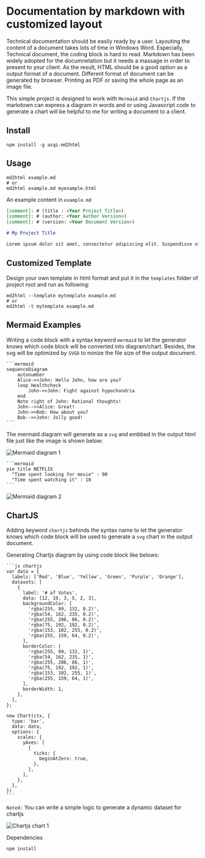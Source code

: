 # Documentation by markdown with customized layout

Technical documentation should be easily ready by a user. Layouting the content of a document takes lots of time in Windows Word. Especially, Technical document, the coding block is hard to read. Markdown has been widely adopted for the documnetation but it needs a massage in order to present to your client. As the result, HTML should be a good option as a output format of a document. Different format of document can be generated by browser. Printing as PDF or saving the whole page as an image file.

This simple project is designed to work with `Mermaid` and `Chartjs`. If the markdown can express a diagram in words and or using Javascript code to generate a chart will be helpful to me for writing a document to a client.

## Install

```shell
npm install -g asqi-md2html
```

## Usage

```shell
md2html example.md
# or
md2html example.md myexample.html
```

An example content in `example.md`

```md
[comment]: # (title : <Your Project Title>)
[comment]: # (author: <Your Author Version>)
[comment]: # (version: <Your Document Version>)

# My Project Title

Lorem ipsum dolor sit amet, consectetur adipiscing elit. Suspendisse nisi mauris, mollis in leo ut, congue vulputate enim. Nulla interdum posuere orci in volutpat. Nulla fringilla erat leo, id sollicitudin velit sollicitudin non. Mauris condimentum nisi id lorem dignissim interdum. Curabitur lacinia vestibulum pharetra. Mauris at nisi eu nibh aliquet elementum et in lectus. Nunc viverra consectetur purus, sit amet fringilla est porta ut. Nam sem risus, rutrum ut pharetra eu, ornare non metus. Phasellus quis sodales metus. Nunc ornare vestibulum lectus, sed malesuada dui faucibus quis. Donec vulputate nibh a tortor pellentesque consequat. Vivamus faucibus nulla id varius imperdiet.
```

## Customized Template

Design your own template in html format and put it in the `templates` folder of project root and run as following:

```shell
md2html --template mytemplate example.md
# or
md2html -t mytemplate example.md
```

## Mermaid Examples

Writing a code block with a syntax keyword `mermaid` to let the generator knows which code block will be converted into diagram/chart. Besides, the svg will be optimized by `SVGO` to minize the file size of the output document.

<pre><code>```mermaid
sequenceDiagram
    autonumber
    Alice->>John: Hello John, how are you?
    loop Healthcheck
        John->>John: Fight against hypochondria
    end
    Note right of John: Rational thoughts!
    John-->>Alice: Great!
    John->>Bob: How about you?
    Bob-->>John: Jolly good!
```
</code></pre>

The mermaid diagram will generate as a `svg` and embbed in the output html file just like the image is shown below:

![Mermaid diagram 1](https://i.ibb.co/4sggKqD/example1.png)

<pre><code>```mermaid
pie title NETFLIX
  "Time spent looking for movie" : 90
  "Time spent watching it" : 10
```</code></pre>

![Mermaid diagram 2](https://i.ibb.co/0Vnf3cV/example2.png)

## ChartJS

Adding keyword `chartjs` behinds the syntax name to let the generator knows which code block will be used to generate a `svg` chart in the output document.

Generating Chartjs diagram by using code block like belows:

<pre>
<code>```js chartjs
var data = {
  labels: ['Red', 'Blue', 'Yellow', 'Green', 'Purple', 'Orange'],
  datasets: [
    {
      label: '# of Votes',
      data: [12, 19, 3, 5, 2, 3],
      backgroundColor: [
        'rgba(255, 99, 132, 0.2)',
        'rgba(54, 162, 235, 0.2)',
        'rgba(255, 206, 86, 0.2)',
        'rgba(75, 192, 192, 0.2)',
        'rgba(153, 102, 255, 0.2)',
        'rgba(255, 159, 64, 0.2)',
      ],
      borderColor: [
        'rgba(255, 99, 132, 1)',
        'rgba(54, 162, 235, 1)',
        'rgba(255, 206, 86, 1)',
        'rgba(75, 192, 192, 1)',
        'rgba(153, 102, 255, 1)',
        'rgba(255, 159, 64, 1)',
      ],
      borderWidth: 1,
    },
  ],
};

new Chart(ctx, {
  type: 'bar',
  data: data,
  options: {
    scales: {
      yAxes: [
        {
          ticks: {
            beginAtZero: true,
          },
        },
      ],
    },
  },
})
```</code>
</pre>

`Noted:` You can write a simple logic to generate a dynamic dataset for chartjs

![Chartjs chart 1](https://i.ibb.co/FnKbstJ/example3.png)

Dependencies

```shell
npm install
```

